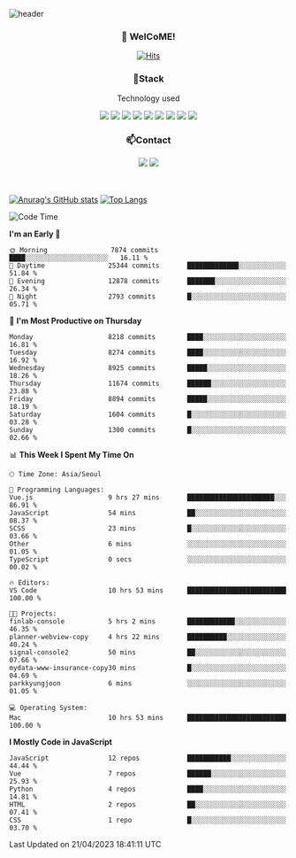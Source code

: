 ![header](https://capsule-render.vercel.app/api?type=waving&color=gradient&height=200&text=Kyungjoon&fontAlign=70&fontAlignY=40&animation=twinkling)

<h3 align="center">👋 WelCoME!</h3>

<div align=center>
  
[![Hits](https://hits.seeyoufarm.com/api/count/incr/badge.svg?url=https%3A%2F%2Fgithub.com%2Fuvula6921&count_bg=%2322BAC9&title_bg=%23827F7F&icon=iconify.svg&icon_color=%2325A27F&title=visits&edge_flat=false)](https://hits.seeyoufarm.com)
  
</div>
<h3 align="center">📌Stack</h3>
<p align="center">Technology used</p>
<div align="center"><img src="https://img.shields.io/badge/HTML5-E34F26?style=flat-square&logo=HTML5&logoColor=white"></img> <img src="https://img.shields.io/badge/CSS3-0A84FF?style=flat-square&logo=CSS3&logoColor=white"></img> <img src="https://img.shields.io/badge/JavaScript-FFCD11?style=flat-square&logo=JavaScript&logoColor=white"></img> <img src="https://img.shields.io/badge/React-00BCF6?style=flat-square&logo=React&logoColor=white"></img> <img src="https://img.shields.io/badge/jQuery-3655FF?style=flat-square&logo=jQuery&logoColor=white"></img> <img src="https://img.shields.io/badge/Ruby-E0115F?style=flat-square&logo=Ruby&logoColor=white"></img> <img src="https://img.shields.io/badge/Python-4B8BBE?style=flat-square&logo=Python&logoColor=white"></img> <img src="https://img.shields.io/badge/Vue-4FC08D?style=flat-square&logo=Vue.js&logoColor=white"></img> <img src="https://img.shields.io/badge/Nuxt-00DC82?style=flat-square&logo=Nuxt.js&logoColor=white"></img></div>

<h3 align="center">📫Contact</h3>
<div align="center"><a href="https://velog.io/@uvula6921/"><img src="https://img.shields.io/badge/Blog-20c997?style=flat-square&logo=V&logoColor=white"/></a> <a href="pkj6921@gmail.com"><img src="https://img.shields.io/badge/Gmail-EA4335?style=flat-square&logo=Gmail&logoColor=white"/></a></div>
<br>
<br>

[![Anurag's GitHub stats](https://github-readme-stats.vercel.app/api?username=uvula6921&hide=stars,issues&show_icons=true&count_private=true&theme=tokyonight)](https://github.com/anuraghazra/github-readme-stats)
[![Top Langs](https://github-readme-stats.vercel.app/api/top-langs/?username=uvula6921&hide=css,jupyter%20notebook,html&exclude_repo=uvula6921,uvula6921.github.io&layout=compact&langs_count=8)](https://github.com/anuraghazra/github-readme-stats)

<!--START_SECTION:waka-->
![Code Time](http://img.shields.io/badge/Code%20Time-1%2C541%20hrs%208%20mins-blue)

**I'm an Early 🐤** 

```text
🌞 Morning                7874 commits        ████░░░░░░░░░░░░░░░░░░░░░   16.11 % 
🌆 Daytime                25344 commits       █████████████░░░░░░░░░░░░   51.84 % 
🌃 Evening                12878 commits       ███████░░░░░░░░░░░░░░░░░░   26.34 % 
🌙 Night                  2793 commits        █░░░░░░░░░░░░░░░░░░░░░░░░   05.71 % 
```
📅 **I'm Most Productive on Thursday** 

```text
Monday                   8218 commits        ████░░░░░░░░░░░░░░░░░░░░░   16.81 % 
Tuesday                  8274 commits        ████░░░░░░░░░░░░░░░░░░░░░   16.92 % 
Wednesday                8925 commits        █████░░░░░░░░░░░░░░░░░░░░   18.26 % 
Thursday                 11674 commits       ██████░░░░░░░░░░░░░░░░░░░   23.88 % 
Friday                   8894 commits        █████░░░░░░░░░░░░░░░░░░░░   18.19 % 
Saturday                 1604 commits        █░░░░░░░░░░░░░░░░░░░░░░░░   03.28 % 
Sunday                   1300 commits        █░░░░░░░░░░░░░░░░░░░░░░░░   02.66 % 
```


📊 **This Week I Spent My Time On** 

```text
🕑︎ Time Zone: Asia/Seoul

💬 Programming Languages: 
Vue.js                   9 hrs 27 mins       ██████████████████████░░░   86.91 % 
JavaScript               54 mins             ██░░░░░░░░░░░░░░░░░░░░░░░   08.37 % 
SCSS                     23 mins             █░░░░░░░░░░░░░░░░░░░░░░░░   03.66 % 
Other                    6 mins              ░░░░░░░░░░░░░░░░░░░░░░░░░   01.05 % 
TypeScript               0 secs              ░░░░░░░░░░░░░░░░░░░░░░░░░   00.02 % 

🔥 Editors: 
VS Code                  10 hrs 53 mins      █████████████████████████   100.00 % 

🐱‍💻 Projects: 
finlab-console           5 hrs 2 mins        ████████████░░░░░░░░░░░░░   46.35 % 
planner-webview-copy     4 hrs 22 mins       ██████████░░░░░░░░░░░░░░░   40.24 % 
signal-console2          50 mins             ██░░░░░░░░░░░░░░░░░░░░░░░   07.66 % 
mydata-www-insurance-copy30 mins             █░░░░░░░░░░░░░░░░░░░░░░░░   04.69 % 
parkkyungjoon            6 mins              ░░░░░░░░░░░░░░░░░░░░░░░░░   01.05 % 

💻 Operating System: 
Mac                      10 hrs 53 mins      █████████████████████████   100.00 % 
```

**I Mostly Code in JavaScript** 

```text
JavaScript               12 repos            ███████████░░░░░░░░░░░░░░   44.44 % 
Vue                      7 repos             ██████░░░░░░░░░░░░░░░░░░░   25.93 % 
Python                   4 repos             ████░░░░░░░░░░░░░░░░░░░░░   14.81 % 
HTML                     2 repos             ██░░░░░░░░░░░░░░░░░░░░░░░   07.41 % 
CSS                      1 repo              █░░░░░░░░░░░░░░░░░░░░░░░░   03.70 % 
```




 Last Updated on 21/04/2023 18:41:11 UTC
<!--END_SECTION:waka-->
